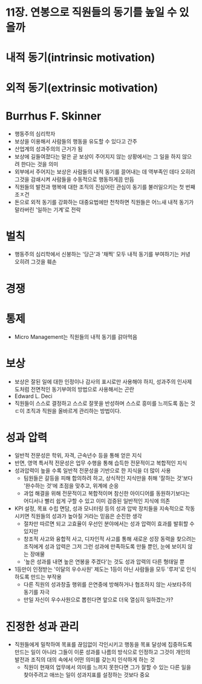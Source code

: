 # 11장. 연봉으로 직원들의 동기를 높일 수 있을까

# 내적 동기(intrinsic motivation)  

# 외적 동기(extrinsic motivation)  
# Burrhus F. Skinner  
* 행동주의 심리학자  
* 보상을 이용해서 사람들의 행동을 유도할 수 있다고 간주
* 산업계의 성과주의의 근거가 됨  
* 보상에 길들여졌다는 말은 곧 보상이 주어지지 않는 상황에서는 그 일을 하지 않으려 한다는 것을 의미  
* 외부에서 주어지는 보상은 사람들의 내적 동기를 끌어내는 데 역부족인 데다 오히려 그것을 감쇄시켜 사람들을 수동적으로 행동하게끔 만듬
* 직원들의 발전과 행복에 대한 조직의 진심어린 관심이 동기를 불러일으키는 첫 번째 조ㅈ건
* 돈으로 외적 동기를 강화하는 대중요법에만 천착하면 직원들은 어느새 내적 동기가 말라버린 '일하는 기계'로 전락  

# 벌칙  
* 행동주의 심리학에서 신봉하는 '당근'과 '채찍' 모두 내적 동기를 부여하기는 커녕 오히려 그것을 훼손

# 경쟁  
# 통제  
* Micro Management는 직원들의 내적 동기를 갉아먹음

# 보상
* 보상은 잘된 일에 대한 인정이나 감사의 표시로만 사용해야 하지, 성과주의 인사제도처럼 전면적인 동기부여의 방법으로 사용해서는 곤란
* Edward L. Deci  
* 직원들이 스스로 결정하고 스스로 잘못을 반성하며 스스로 흥미를 느끼도록 돕는 것ㄷ이 조직과 직원을 올바르게 관리하는 방법이다. 

# 성과 압력  
* 일반적 전문성은 학위, 자격, 근속년수 등을 통해 얻은 지식
* 반면, 영역 특서적 전문성은 업무 수행을 통해 습득한 전문적이고 복합적인 지식  
* 성과압력이 높을 수록 일반적 전문성을 기반으로 한 지식을 더 많이 사용
    * 팀원들은 갈등을 피해 합의하려 하고, 상식적인 지식만을 취해 '잘하는 것'보다 '완수하는 것'에 초점을 맞추고, 위계에 순응
    * 과업 해결을 위해 전문적이고 복합적이며 참신한 아이디어를 동원하기보다는 어디서나 빨리 쉽게 구할 수 있고 이미 검증된 일반적인 지식에 의존
* KPI 설정, 목표 수립 면담, 성과 모니터링 등의 성과 압박 장치들을 지속적으로 작동시키면 직원들의 성과가 높아질 거라는 믿음은 순진한 생각  
    * 절차만 따르면 되고 고효율이 우선인 분야에서는 성과 압력이 효과를 발휘할 수 있지만  
    * 창조적 사고와 융합적 사고, 디자인적 사고를 통해 새로운 성장 동력을 찾으려는 조직에게 성과 압력은 그저 그런 성과에 만족하도록 만들 뿐인, 눈에 보이지 않는 장애물  
    * '높은 성과를 내면 높은 연봉을 주겠다'는 것도 성과 압력의 다른 형태일 뿐  
* 1등만이 인정받는 '이달의 우수사원' 제도는 1등이 아닌 사람들을 모두 '루저'로 인식하도록 만드는 부작용  
    * 다른 직원의 성과창출 행위를 은연중에 방해하거나 협조하지 않는 사보타주의 동기를 자극  
    * 만일 자신이 우수사원으로 뽑힌다면 앞으로 더욱 열심히 일하겠는가?  

# 진정한 성과 관리  
* 직원들에게 밀착하여 목표를 끊임없이 각인시키고 행동을 목표 달성에 집중하도록 만드는 일이 아니라 그들이 이룬 성과를 나름의 방식으로 인정하고 그것이 개인의 발전과 조직의 대의 속에서 어떤 의미를 갖는지 인삭하게 하는 것  
    * 직원이 현재의 업무에서 의미를 느끼지 못한다면 그가 잘할 수 있는 다른 일을 찾아주려고 애쓰는 일이 성과지표를 설정하는 것보다 중요  
    
    
    

